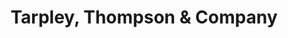 ---
title: "Tarpley, Thompson & Company"
url: /williamsburg/tarpley-thompson-und-company/
shop: Andenken
---